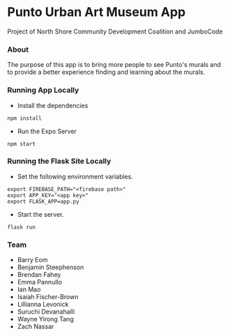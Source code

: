 # Punto Urban Art Museum App
Project of North Shore Community Development Coalition and JumboCode

### About
The purpose of this app is to bring more people to see Punto's murals and to provide a better experience finding and learning about the murals. 


### Running App Locally

* Install the dependencies 

```
npm install
```

* Run the Expo Server

```
npm start
```


### Running the Flask Site Locally
* Set the following environment variables. 

```
export FIREBASE_PATH="<firebase path>"
export APP_KEY="<app key>"
export FLASK_APP=app.py
```

* Start the server. 
 
```
flask run
```




### Team
- Barry Eom
- Benjamin Steephenson
- Brendan Fahey
- Emma Pannullo
- Ian Mao
- Isaiah Fischer-Brown
- Lillianna Levonick
- Suruchi Devanahalli
- Wayne Yirong Tang
- Zach Nassar
